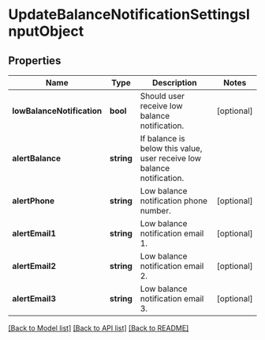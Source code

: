 # UpdateBalanceNotificationSettingsInputObject

## Properties
Name | Type | Description | Notes
------------ | ------------- | ------------- | -------------
**lowBalanceNotification** | **bool** | Should user receive low balance notification. | [optional] 
**alertBalance** | **string** | If balance is below this value, user receive low balance notification. | 
**alertPhone** | **string** | Low balance notification phone number. | [optional] 
**alertEmail1** | **string** | Low balance notification email 1. | [optional] 
**alertEmail2** | **string** | Low balance notification email 2. | [optional] 
**alertEmail3** | **string** | Low balance notification email 3. | [optional] 

[[Back to Model list]](../README.md#documentation-for-models) [[Back to API list]](../README.md#documentation-for-api-endpoints) [[Back to README]](../README.md)



